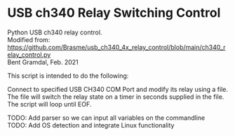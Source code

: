 # USB ch340 Relay Switching Control
Python USB ch340 relay control.  
Modified from: https://github.com/Brasme/usb_ch340_4x_relay_control/blob/main/ch340_relay_control.py  
Bent Gramdal, Feb. 2021  

This script is intended to do the following:  
  
Connect to specified USB CH340 COM Port and modify its relay using a file.  The file will switch the relay state on a timer in seconds supplied in the file.  The script will loop until EOF.  
  
TODO:  Add parser so we can input all variables on the commandline  
TODO:  Add OS detection and integrate Linux functionality  
  
